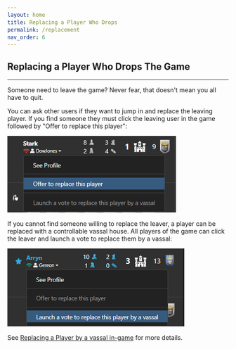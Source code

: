 ```yaml
---
layout: home
title: Replacing a Player Who Drops
permalink: /replacement
nav_order: 6
---
```


## Replacing a Player Who Drops The Game

---

Someone need to leave the game? Never fear, that doesn't mean you all have to quit. 

You can ask other users if they want to jump in and replace the leaving player.
If you find someone they must click the leaving user in the game followed by "Offer to replace this player":

![ReplaceByPlayer](/assets/img/replace-by-player.png)  

If you cannot find someone willing to replace the leaver,
a player can be replaced with a controllable vassal house.
All players of the game can click the leaver and launch a vote to replace them by a vassal:

![ReplaceByVassal](/assets/img/replace-by-vassal.png)

See [Replacing a Player by a vassal in-game](https://faq.swordsandravens.net/vassals#replacing-a-player-by-a-vassal-in-game) for more details.
